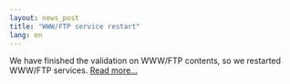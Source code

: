 ```yaml
---
layout: news_post
title: "WWW/FTP service restart"
lang: en
---
```


We have finished the validation on WWW/FTP contents, so we restarted
WWW/FTP services. [Read
more…](/en/news/2004/06/15/wwwftp-service-restart/a/)

